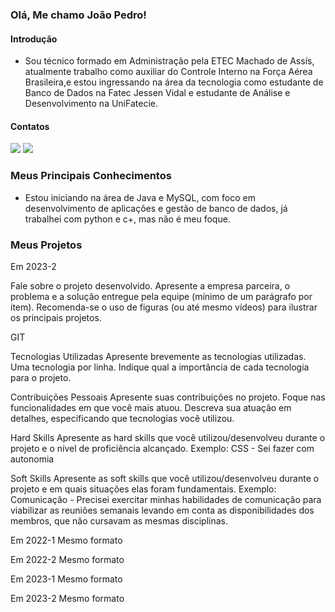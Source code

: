 ### Olá, Me chamo João Pedro! 

#### Introdução

- Sou técnico formado em Administração pela ETEC Machado de Assís, atualmente trabalho como auxiliar do Controle Interno na Força Aérea Brasileira,e estou ingressando na área da tecnologia como estudante de Banco de Dados na Fatec Jessen Vidal e estudante de Análise e Desenvolvimento na UniFatecie.


#### Contatos

<a href="https://github.com/BispoJPM/BispoJPM" target="_blank"><img src="https://img.shields.io/badge/GitHub-100000?style=for-the-badge&logo=github&logoColor=white" target="_blank"></a>
<a href="https://www.linkedin.com/in/jo%C3%A3o-pedro-563369181/" target="_blank"><img src="https://img.shields.io/badge/-LinkedIn-%230077B5?style=for-the-badge&logo=linkedin&logoColor=white" target="_blank"></a>


### Meus Principais Conhecimentos

- Estou iniciando na área de Java e MySQL, com foco em desenvolvimento de aplicações e gestão de banco de dados, já trabalhei com python e c+, mas não é meu foque.

### Meus Projetos

Em 2023-2

Fale sobre o projeto desenvolvido. Apresente a empresa parceira, o problema e a solução entregue pela equipe (mínimo de um parágrafo por item). Recomenda-se o uso de figuras (ou até mesmo vídeos) para ilustrar os principais projetos.

GIT

Tecnologias Utilizadas
Apresente brevemente as tecnologias utilizadas. Uma tecnologia por linha. Indique qual a importância de cada tecnologia para o projeto.

Contribuições Pessoais
Apresente suas contribuições no projeto. Foque nas funcionalidades em que você mais atuou. Descreva sua atuação em detalhes, especificando que tecnologias você utilizou.

Hard Skills
Apresente as hard skills que você utilizou/desenvolveu durante o projeto e o nível de proficiência alcançado. Exemplo: CSS - Sei fazer com autonomia

Soft Skills
Apresente as soft skills que você utilizou/desenvolveu durante o projeto e em quais situações elas foram fundamentais. Exemplo: Comunicação - Precisei exercitar minhas habilidades de comunicação para viabilizar as reuniões semanais levando em conta as disponibilidades dos membros, que não cursavam as mesmas disciplinas.

Em 2022-1
Mesmo formato

Em 2022-2
Mesmo formato

Em 2023-1
Mesmo formato

Em 2023-2
Mesmo formato